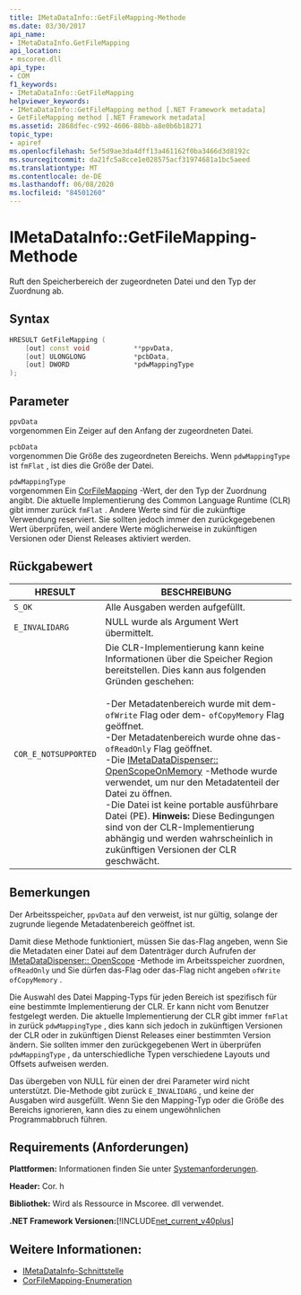 ```yaml
---
title: IMetaDataInfo::GetFileMapping-Methode
ms.date: 03/30/2017
api_name:
- IMetaDataInfo.GetFileMapping
api_location:
- mscoree.dll
api_type:
- COM
f1_keywords:
- IMetaDataInfo::GetFileMapping
helpviewer_keywords:
- IMetaDataInfo::GetFileMapping method [.NET Framework metadata]
- GetFileMapping method [.NET Framework metadata]
ms.assetid: 2868dfec-c992-4606-88bb-a8e0b6b18271
topic_type:
- apiref
ms.openlocfilehash: 5ef5d9ae3da4dff13a461162f0ba3466d3d8192c
ms.sourcegitcommit: da21fc5a8cce1e028575acf31974681a1bc5aeed
ms.translationtype: MT
ms.contentlocale: de-DE
ms.lasthandoff: 06/08/2020
ms.locfileid: "84501260"
---
```

# <a name="imetadatainfogetfilemapping-method"></a>IMetaDataInfo::GetFileMapping-Methode
Ruft den Speicherbereich der zugeordneten Datei und den Typ der Zuordnung ab.  
  
## <a name="syntax"></a>Syntax  
  
```cpp  
HRESULT GetFileMapping (  
    [out] const void           **ppvData,
    [out] ULONGLONG            *pcbData,
    [out] DWORD                *pdwMappingType  
);  
```  
  
## <a name="parameters"></a>Parameter  
 `ppvData`  
 vorgenommen Ein Zeiger auf den Anfang der zugeordneten Datei.  
  
 `pcbData`  
 vorgenommen Die Größe des zugeordneten Bereichs. Wenn `pdwMappingType` ist `fmFlat` , ist dies die Größe der Datei.  
  
 `pdwMappingType`  
 vorgenommen Ein [CorFileMapping](corfilemapping-enumeration.md) -Wert, der den Typ der Zuordnung angibt. Die aktuelle Implementierung des Common Language Runtime (CLR) gibt immer zurück `fmFlat` . Andere Werte sind für die zukünftige Verwendung reserviert. Sie sollten jedoch immer den zurückgegebenen Wert überprüfen, weil andere Werte möglicherweise in zukünftigen Versionen oder Dienst Releases aktiviert werden.  
  
## <a name="return-value"></a>Rückgabewert  
  
|HRESULT|BESCHREIBUNG|  
|-------------|-----------------|  
|`S_OK`|Alle Ausgaben werden aufgefüllt.|  
|`E_INVALIDARG`|NULL wurde als Argument Wert übermittelt.|  
|`COR_E_NOTSUPPORTED`|Die CLR-Implementierung kann keine Informationen über die Speicher Region bereitstellen. Dies kann aus folgenden Gründen geschehen:<br /><br /> -Der Metadatenbereich wurde mit dem- `ofWrite` Flag oder dem- `ofCopyMemory` Flag geöffnet.<br />-Der Metadatenbereich wurde ohne das- `ofReadOnly` Flag geöffnet.<br />-Die [IMetaDataDispenser:: OpenScopeOnMemory](imetadatadispenser-openscopeonmemory-method.md) -Methode wurde verwendet, um nur den Metadatenteil der Datei zu öffnen.<br />-Die Datei ist keine portable ausführbare Datei (PE). **Hinweis:**  Diese Bedingungen sind von der CLR-Implementierung abhängig und werden wahrscheinlich in zukünftigen Versionen der CLR geschwächt.|  
  
## <a name="remarks"></a>Bemerkungen  
 Der Arbeitsspeicher, `ppvData` auf den verweist, ist nur gültig, solange der zugrunde liegende Metadatenbereich geöffnet ist.  
  
 Damit diese Methode funktioniert, müssen Sie das-Flag angeben, wenn Sie die Metadaten einer Datei auf dem Datenträger durch Aufrufen der [IMetaDataDispenser:: OpenScope](imetadatadispenser-openscope-method.md) -Methode im Arbeitsspeicher zuordnen, `ofReadOnly` und Sie dürfen das-Flag oder das-Flag nicht angeben `ofWrite` `ofCopyMemory` .  
  
 Die Auswahl des Datei Mapping-Typs für jeden Bereich ist spezifisch für eine bestimmte Implementierung der CLR. Er kann nicht vom Benutzer festgelegt werden. Die aktuelle Implementierung der CLR gibt immer `fmFlat` in zurück `pdwMappingType` , dies kann sich jedoch in zukünftigen Versionen der CLR oder in zukünftigen Dienst Releases einer bestimmten Version ändern. Sie sollten immer den zurückgegebenen Wert in überprüfen `pdwMappingType` , da unterschiedliche Typen verschiedene Layouts und Offsets aufweisen werden.  
  
 Das übergeben von NULL für einen der drei Parameter wird nicht unterstützt. Die-Methode gibt zurück `E_INVALIDARG` , und keine der Ausgaben wird ausgefüllt. Wenn Sie den Mapping-Typ oder die Größe des Bereichs ignorieren, kann dies zu einem ungewöhnlichen Programmabbruch führen.  
  
## <a name="requirements"></a>Requirements (Anforderungen)  
 **Plattformen:** Informationen finden Sie unter [Systemanforderungen](../../get-started/system-requirements.md).  
  
 **Header:** Cor. h  
  
 **Bibliothek:** Wird als Ressource in Mscoree. dll verwendet.  
  
 **.NET Framework Versionen:**[!INCLUDE[net_current_v40plus](../../../../includes/net-current-v40plus-md.md)]  
  
## <a name="see-also"></a>Weitere Informationen:

- [IMetaDataInfo-Schnittstelle](imetadatainfo-interface.md)
- [CorFileMapping-Enumeration](corfilemapping-enumeration.md)

